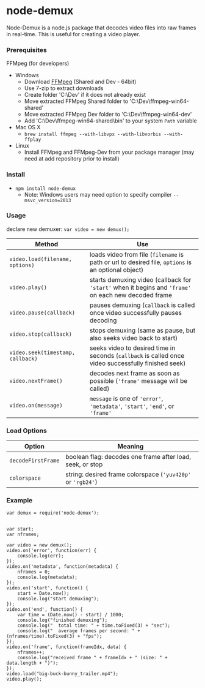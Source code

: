 node-demux
==========

Node-Demux is a node.js package that decodes video files into raw frames in real-time. This is useful for creating a video player.


### Prerequisites ###
FFMpeg (for developers)
* Windows
    * Download [FFMpeg](http://ffmpeg.zeranoe.com/builds/) (Shared and Dev - 64bit)
    * Use 7-zip to extract downloads
    * Create folder 'C:\Dev' if it does not already exist
    * Move extracted FFMpeg Shared folder to 'C:\Dev\ffmpeg-win64-shared'
    * Move extracted FFMpeg Dev folder to 'C:\Dev\ffmpeg-win64-dev'
    * Add 'C:\Dev\ffmpeg-win64-shared\bin' to your system `Path` variable
* Mac OS X
    * `brew install ffmpeg --with-libvpx --with-libvorbis --with-ffplay`
* Linux
    * Install FFMpeg and FFMpeg-Dev from your package manager (may need at add repository prior to install)


### Install ###

* `npm install node-demux`
    * Note: Windows users may need option to specify compiler `--msvc_version=2013`


### Usage ###

declare new demuxer: `var video = new demux();`

| Method                            | Use |
|-----------------------------------|-----|
| `video.load(filename, options)`   | loads video from file (`filename` is path or url to desired file, `options` is an optional object) |
| `video.play()`                    | starts demuxing video (callback for `'start'` when it begins and `'frame'` on each new decoded frame |
| `video.pause(callback)`           | pauses demuxing (`callback` is called once video successfully pauses decoding |
| `video.stop(callback)`            | stops demuxing (same as pause, but also seeks video back to start) |
| `video.seek(timestamp, callback)` | seeks video to desired time in seconds (`callback` is called once video successfully finished seek) |
| `video.nextFrame()`               | decodes next frame as soon as possible (`'frame'` message will be called) |
| `video.on(message)`               | `message` is one of `'error'`, `'metadata'`, `'start'`, `'end'`, or `'frame'` |


### Load Options ###
| Option                            | Meaning |
|-----------------------------------|---------|
| `decodeFirstFrame`                | boolean flag: decodes one frame after load, seek, or stop |
| `colorspace`                      | string: desired frame colorspace (`'yuv420p'` or `'rgb24'`) |


### Example ###

```
var demux = require('node-demux');


var start;
var nframes;

var video = new demux();
video.on('error', function(err) {
    console.log(err);
});
video.on('metadata', function(metadata) {
	nframes = 0;
    console.log(metadata);
});
video.on('start', function() {
    start = Date.now();
    console.log("start demuxing");
});
video.on('end', function() {
    var time = (Date.now() - start) / 1000;
    console.log("finished demuxing");
    console.log("  total time: " + time.toFixed(3) + "sec");
    console.log("  average frames per second: " + (nframes/time).toFixed(3) + "fps");
});
video.on('frame', function(frameIdx, data) {
    nframes++;
    console.log("received frame " + frameIdx + " (size: " + data.length + ")");
});
video.load("big-buck-bunny_trailer.mp4");
video.play();
```
